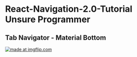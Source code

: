 # React-Navigation-2.0-Tutorial Unsure Programmer
## Tab Navigator - Material Bottom 

<a href="https://imgflip.com/gif/2fu24b"><img src="https://i.imgflip.com/2fu24b.gif" title="made at imgflip.com"/></a>
